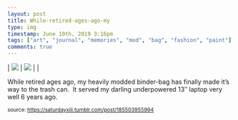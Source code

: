 ```yaml
---
layout: post
title: While-retired-ages-ago-my
type: img
timestamp: June 10th, 2019 3:16pm
tags: ["art", "journal", "memories", "mod", "bag", "fashion", "paint"]
comments: true
---
```


| <img src="https://saturdayxiii.github.io/media/185503955994_0.jpg"/> | <img src="https://saturdayxiii.github.io/media/185503955994_1.jpg"/> |  |

While retired ages ago, my heavily modded binder-bag has finally made it’s way to the trash can.  It served my darling underpowered 13″ laptop very well 6 years ago.
 
  
<small>source: https://saturdayxiii.tumblr.com/post/185503955994</small>